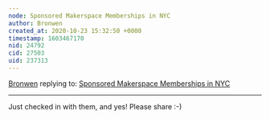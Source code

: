 ```yaml
---
node: Sponsored Makerspace Memberships in NYC
author: Bronwen
created_at: 2020-10-23 15:32:50 +0000
timestamp: 1603467170
nid: 24792
cid: 27503
uid: 237313
---
```




[Bronwen](../profile/Bronwen) replying to: [Sponsored Makerspace Memberships in NYC](../notes/Bronwen/10-22-2020/sponsored-makerspace-memberships-in-nyc)

----
Just checked in with them, and yes! Please share :-)